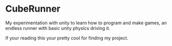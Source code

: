 # CubeRunner
My experimentation with unity to learn how to program and make games, an endless runner with basic unity physics driving it.

If your reading this your pretty cool for finding my project.
